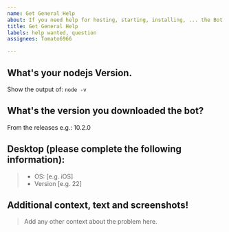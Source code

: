 ```yaml
---
name: Get General Help
about: If you need help for hosting, starting, installing, ... the Bot!
title: Get General Help
labels: help wanted, question
assignees: Tomato6966

---
```


## **What's your nodejs Version.**
Show the output of: `node -v`

## **What's the version you downloaded the bot?**
From the releases e.g.: 10.2.0

## **Desktop (please complete the following information):**
> - OS: [e.g. iOS]
> - Version [e.g. 22]

## **Additional context, text and screenshots!**
> Add any other context about the problem here.
